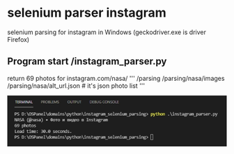 # selenium parser instagram
selenium parsing for instagram in Windows (geckodriver.exe is driver Firefox)

## Program start /instagram_parser.py
return 69 photos for instagram.com/nasa/
'''
/parsing
/parsing/nasa/images
/parsing/nasa/alt_url.json  # it's json photo list
'''

![69 photos](https://github.com/otolaa/instagram_selenium_parsing/blob/master/img/return.jpg "69 photos")

